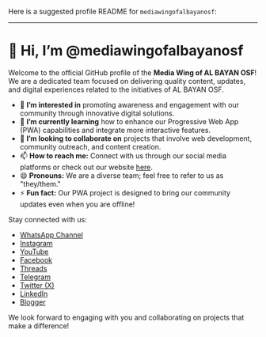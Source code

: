 Here is a suggested profile README for `mediawingofalbayanosf`:

---

# 👋 Hi, I’m @mediawingofalbayanosf

Welcome to the official GitHub profile of the **Media Wing of AL BAYAN OSF**! We are a dedicated team focused on delivering quality content, updates, and digital experiences related to the initiatives of AL BAYAN OSF.

- 👀 **I’m interested in** promoting awareness and engagement with our community through innovative digital solutions.
- 🌱 **I’m currently learning** how to enhance our Progressive Web App (PWA) capabilities and integrate more interactive features.
- 💞️ **I’m looking to collaborate on** projects that involve web development, community outreach, and content creation.
- 📫 **How to reach me:** Connect with us through our social media platforms or check out our website [here](https://sites.google.com/view/albayanosfmediawing).
- 😄 **Pronouns:** We are a diverse team; feel free to refer to us as "they/them."
- ⚡ **Fun fact:** Our PWA project is designed to bring our community updates even when you are offline!

Stay connected with us:
- [WhatsApp Channel](https://whatsapp.com/channel/0029VapfJw2GpLHKUoY63z3P)
- [Instagram](https://www.instagram.com/media_wing.albayan_osf)
- [YouTube](https://www.youtube.com/@Media_Wing_of_AL_BAYAN_OSF)
- [Facebook](https://www.facebook.com/MediaWingofAlbayanOSF)
- [Threads](https://www.threads.net/media_wing.albayan_osf)
- [Telegram](https://t.me/mediawing_albayanosf)
- [Twitter (X)](https://twitter.com/M_W_albayanosf)
- [LinkedIn](https://www.linkedin.com/in/media-wing-al-bayan-osf/)
- [Blogger](https://mediawingofalbayanosf.blogspot.com/)

We look forward to engaging with you and collaborating on projects that make a difference!

